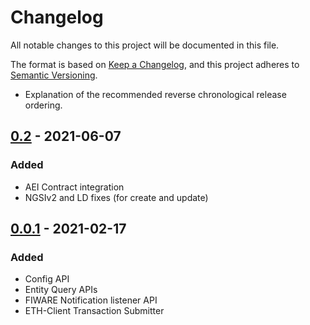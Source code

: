 # Changelog

All notable changes to this project will be documented in this file.

The format is based on [Keep a Changelog](https://keepachangelog.com/en/1.0.0/),
and this project adheres to [Semantic Versioning](https://semver.org/spec/v2.0.0.html).

- Explanation of the recommended reverse chronological release ordering.


## [0.2] - 2021-06-07

### Added

- AEI Contract integration
- NGSIv2 and LD fixes (for create and update)


[0.2]: https://github.com/fiware/CanisMajor/releases/tag/0.2

## [0.0.1] - 2021-02-17

### Added

- Config API
- Entity Query APIs
- FIWARE Notification listener API
- ETH-Client Transaction Submitter


[0.0.1]: https://github.com/fiware/CanisMajor/releases/tag/0.0.1